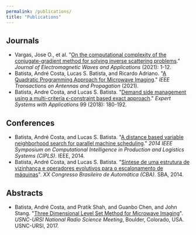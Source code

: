 ```yaml
---
permalink: /publications/
title: "Publications"
---
```


## Journals

* Vargas, Jose O., et al. "[On the computational complexity of the conjugate-gradient method for solving inverse scattering problems](https://www.tandfonline.com/doi/abs/10.1080/09205071.2021.1946862)." *Journal of Electromagnetic Waves and Applications* (2021): 1-12.
* Batista, André Costa, Lucas S. Batista, and Ricardo Adriano. "[A Quadratic Programming Approach for Microwave Imaging](https://ieeexplore.ieee.org/abstract/document/9362200)." *IEEE Transactions on Antennas and Propagation* (2021).
* Batista, Andre Costa, and Lucas S. Batista. "[Demand side management using a multi-criteria ϵ-constraint based exact approach](https://www.sciencedirect.com/science/article/abs/pii/S095741741830054X)." *Expert Systems with Applications* 99 (2018): 180-192.

## Conferences

* Batista, André Costa, and Lucas S. Batista. "[A distance based variable neighborhood search for parallel machine scheduling](https://ieeexplore.ieee.org/abstract/document/7007168)." *2014 IEEE Symposium on Computational Intelligence in Production and Logistics Systems (CIPLS)*. IEEE, 2014.
* Batista, André Costa, and Lucas S. Batista. "[Síntese de uma estrutura de vizinhança e operadores evolutivos para o escalonamento de máquinas](https://www.researchgate.net/publication/327335134_Sintese_de_uma_estrutura_de_vizinhanca_e_operadores_evolutivos_para_o_escalonamento_de_maquinas)". *XX Congresso Brasileiro de Automática (CBA)*. SBA, 2014.

## Abstracts

* Batista, André Costa, and Pratik Shah, and Guanbo Chen, and John Stang. "[Three Dimensional Level Set Method for Microwave Imaging](https://www.usnc-ursi-archive.org/nrsm/2017/NRSM%202017%20Program.html)". *USNC-URSI National Radio Science Meeting*, Boulder, Colorado, USA. USNC-URSI, 2017.  